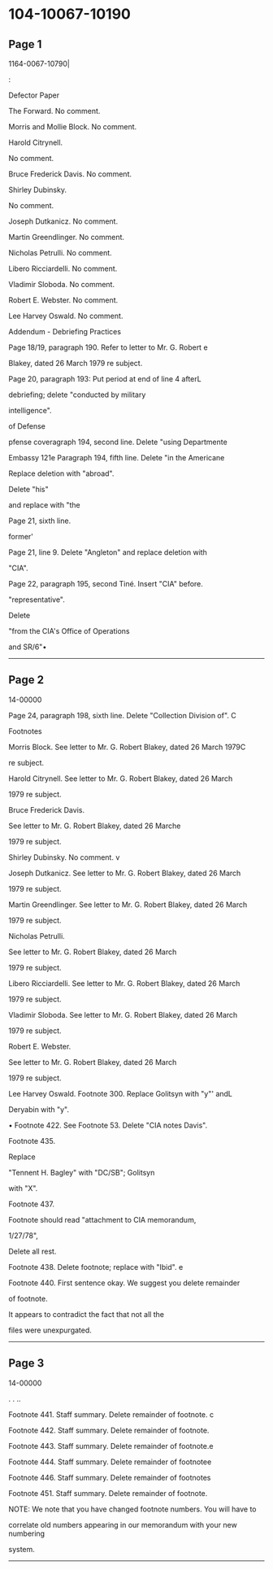 # 104-10067-10190

## Page 1

1164-0067-10790|

:

Defector Paper

The Forward. No comment.

Morris and Mollie Block. No comment.

Harold Citrynell.

No comment.

Bruce Frederick Davis. No comment.

Shirley Dubinsky.

No comment.

Joseph Dutkanicz. No comment.

Martin Greendlinger. No comment.

Nicholas Petrulli. No comment.

Libero Ricciardelli. No comment.

Vladimir Sloboda. No comment.

Robert E. Webster. No comment.

Lee Harvey Oswald. No comment.

Addendum - Debriefing Practices

Page 18/19, paragraph 190. Refer to letter to Mr. G. Robert e

Blakey, dated 26 March 1979 re subject.

Page 20, paragraph 193: Put period at end of line 4 afterL

debriefing; delete "conducted by military

intelligence".

of Defense

pfense coveragraph 194, second line. Delete "using Departmente

Embassy 121e Paragraph 194, fifth line. Delete "in the Americane

Replace deletion with "abroad".

Delete "his"

and replace with "the

Page 21, sixth line.

former'

Page 21, line 9. Delete "Angleton" and replace deletion with

"CIA".

Page 22, paragraph 195, second Tiné. Insert "CIA" before.

"representative".

Delete

"from the CIA's Office of Operations

and SR/6"•

---

## Page 2

14-00000

Page 24, paragraph 198, sixth line. Delete "Collection Division of". C

Footnotes

Morris Block. See letter to Mr. G. Robert Blakey, dated 26 March 1979C

re subject.

Harold Citrynell. See letter to Mr. G. Robert Blakey, dated 26 March

1979 re subject.

Bruce Frederick Davis.

See letter to Mr. G. Robert Blakey, dated 26 Marche

1979 re subject.

Shirley Dubinsky. No comment. v

Joseph Dutkanicz. See letter to Mr. G. Robert Blakey, dated 26 March

1979 re subject.

Martin Greendlinger. See letter to Mr. G. Robert Blakey, dated 26 March

1979 re subject.

Nicholas Petrulli.

See letter to Mr. G. Robert Blakey, dated 26 March

1979 re subject.

Libero Ricciardelli. See letter to Mr. G. Robert Blakey, dated 26 March

1979 re subject.

Vladimir Sloboda. See letter to Mr. G. Robert Blakey, dated 26 March

1979 re subject.

Robert E. Webster.

See letter to Mr. G. Robert Blakey, dated 26 March

1979 re subject.

Lee Harvey Oswald. Footnote 300. Replace Golitsyn with "y"' andL

Deryabin with "y".

• Footnote 422. See Footnote 53. Delete "CIA notes Davis".

Footnote 435.

Replace

"Tennent H. Bagley" with "DC/SB"; Golitsyn

with "X".

Footnote 437.

Footnote should read "attachment to CIA memorandum,

1/27/78",

Delete all rest.

Footnote 438. Delete footnote; replace with "Ibid". e

Footnote 440. First sentence okay. We suggest you delete remainder

of footnote.

It appears to contradict the fact that not all the

files were unexpurgated.

---

## Page 3

14-00000

. . ..

Footnote 441. Staff summary. Delete remainder of footnote. c

Footnote 442. Staff summary. Delete remainder of footnote.

Footnote 443. Staff summary. Delete remainder of footnote.e

Footnote 444. Staff summary. Delete remainder of footnotee

Footnote 446. Staff summary. Delete remainder of footnotes

Footnote 451. Staff summary. Delete remainder of footnote.

NOTE: We note that you have changed footnote numbers. You will have to

correlate old numbers appearing in our memorandum with your new numbering

system.

---


